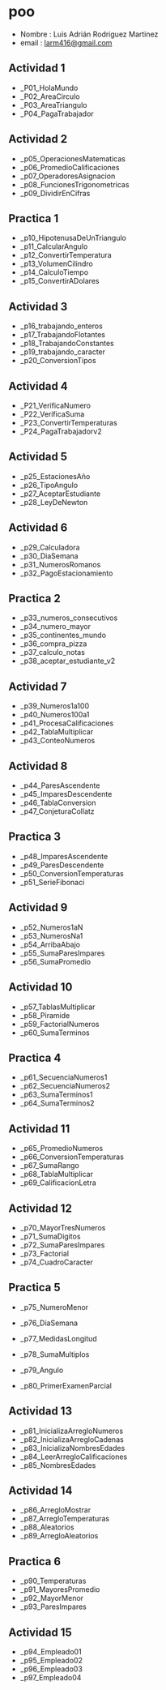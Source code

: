 # poo

- Nombre : Luis Adrián Rodriguez Martinez 
- email : larm416@gmail.com 

## Actividad 1
- _P01_HolaMundo
- _P02_AreaCirculo
- _P03_AreaTriangulo
- _P04_PagaTrabajador
 

## Actividad 2
- _p05_OperacionesMatematicas
- _p06_PromedioCalificaciones
- _p07_OperadoresAsignacion
- _p08_FuncionesTrigonometricas
- _p09_DividirEnCifras

## Practica 1
- _p10_HipotenusaDeUnTriangulo
- _p11_CalcularAngulo
- _p12_ConvertirTemperatura
- _p13_VolumenCilindro
- _p14_CalculoTiempo
- _p15_ConvertirADolares

## Actividad 3
- _p16_trabajando_enteros
- _p17_TrabajandoFlotantes
- _p18_TrabajandoConstantes
- _p19_trabajando_caracter
- _p20_ConversionTipos

## Actividad 4
-  _P21_VerificaNumero 
-  _P22_VerificaSuma
-  _P23_ConvertirTemperaturas
-  _P24_PagaTrabajadorv2

## Actividad 5
- _p25_EstacionesAño
- _p26_TipoAngulo
- _p27_AceptarEstudiante
- _p28_LeyDeNewton

## Actividad 6
-  _p29_Calculadora
-  _p30_DiaSemana
-  _p31_NumerosRomanos
-  _p32_PagoEstacionamiento

## Practica 2 
- _p33_numeros_consecutivos
- _p34_numero_mayor
- _p35_continentes_mundo
- _p36_compra_pizza
- _p37_calculo_notas
- _p38_aceptar_estudiante_v2

## Actividad 7

- _p39_Numeros1a100
- _p40_Numeros100a1
- _p41_ProcesaCalificaciones
- _p42_TablaMultiplicar
- _p43_ConteoNumeros

## Actividad 8

-  _p44_ParesAscendente
-  _p45_ImparesDescendente
-  _p46_TablaConversion
-  _p47_ConjeturaCollatz

## Practica 3 

- _p48_ImparesAscendente  
- _p49_ParesDescendente  
- _p50_ConversionTemperaturas
- _p51_SerieFibonaci

## Actividad 9

- _p52_Numeros1aN
- _p53_NumerosNa1
- _p54_ArribaAbajo
- _p55_SumaParesImpares
- _p56_SumaPromedio

## Actividad 10 

- _p57_TablasMultiplicar
- _p58_Piramide
- _p59_FactorialNumeros
- _p60_SumaTerminos

## Practica 4

- _p61_SecuenciaNumeros1
- _p62_SecuenciaNumeros2
- _p63_SumaTerminos1
- _p64_SumaTerminos2

## Actividad 11

- _p65_PromedioNumeros
- _p66_ConversionTemperaturas
- _p67_SumaRango
- _p68_TablaMultiplicar
- _p69_CalificacionLetra

## Actividad 12 
- _p70_MayorTresNumeros
- _p71_SumaDigitos
- _p72_SumaParesImpares
- _p73_Factorial
- _p74_CuadroCaracter 

## Practica 5

- _p75_NumeroMenor
- _p76_DiaSemana  
- _p77_MedidasLongitud  
- _p78_SumaMultiplos
- _p79_Angulo

- _p80_PrimerExamenParcial

## Actividad 13

- _p81_InicializaArregloNumeros
- _p82_InicializaArregloCadenas
- _p83_InicializaNombresEdades
- _p84_LeerArregloCalificaciones
- _p85_NombresEdades

## Actividad 14

- _p86_ArregloMostrar
- _p87_ArregloTemperaturas
- _p88_Aleatorios
- _p89_ArregloAleatorios

## Practica 6

- _p90_Temperaturas
- _p91_MayoresPromedio
- _p92_MayorMenor
- _p93_ParesImpares 

## Actividad 15 
- _p94_Empleado01
- _p95_Empleado02
- _p96_Empleado03
- _p97_Empleado04
